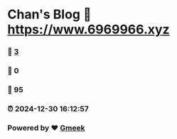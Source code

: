 # Chan's Blog :link: https://www.6969966.xyz 
### :page_facing_up: [3](https://www.6969966.xyz/tag.html) 
### :speech_balloon: 0 
### :hibiscus: 95 
### :alarm_clock: 2024-12-30 16:12:57 
### Powered by :heart: [Gmeek](https://github.com/Meekdai/Gmeek)
